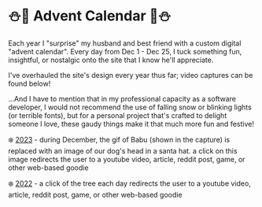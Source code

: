 # ⛄🎄 Advent Calendar 🎄⛄

Each year I "surprise" my husband and best friend with a custom digital "advent calendar". Every day from Dec 1 - Dec 25, I tuck something fun, insightful, or nostalgic onto the site that I know he'll appreciate.

I've overhauled the site's design every year thus far; video captures can be found below!

...And I have to mention that in my professional capacity as a software developer, I would not recommend the use of falling snow or blinking lights (or terrible fonts), but for a personal project that's crafted to delight someone I love, these gaudy things make it that much more fun and festive!

❄️ [2023](https://share.vidyard.com/watch/4Vy3zUm1BAsgf8mPpdbHU7?) - during December, the gif of Babu (shown in the capture) is replaced with an image of our dog's head in a santa hat. a click on this image redirects the user to a youtube video, article, reddit post, game, or other web-based goodie

❄️ [2022](https://share.vidyard.com/watch/BduMN4mePK6mkzyA78iB6T?) - a click of the tree each day redirects the user to a youtube video, article, reddit post, game, or other web-based goodie
